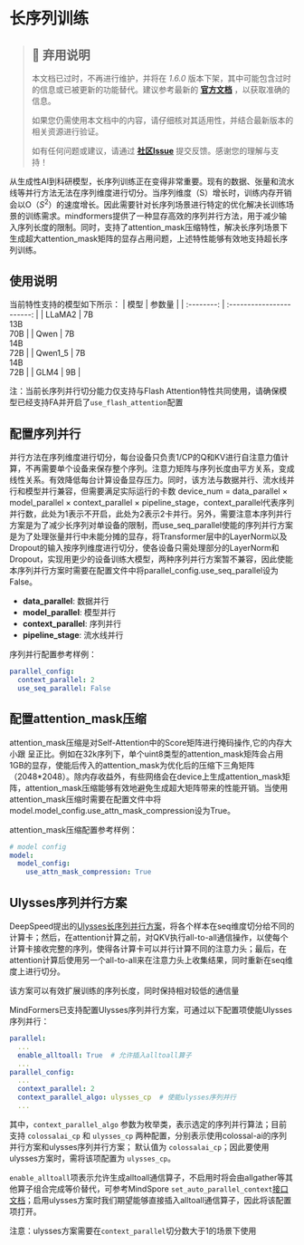 # 长序列训练

> ## 🚨 弃用说明
>
> 本文档已过时，不再进行维护，并将在 *1.6.0* 版本下架，其中可能包含过时的信息或已被更新的功能替代。建议参考最新的 **[官方文档](https://www.mindspore.cn/mindformers/docs/zh-CN/r1.5.0/index.html)** ，以获取准确的信息。
>
> 如果您仍需使用本文档中的内容，请仔细核对其适用性，并结合最新版本的相关资源进行验证。
>
> 如有任何问题或建议，请通过 **[社区Issue](https://gitee.com/mindspore/mindformers/issues/new)** 提交反馈。感谢您的理解与支持！

从生成性AI到科研模型，长序列训练正在变得非常重要。现有的数据、张量和流水线等并行方法无法在序列维度进行切分。当序列维度（S）增长时，训练内存开销会以O（$S^2$）的速度增长。因此需要针对长序列场景进行特定的优化解决长训练场景的训练需求。mindformers提供了一种显存高效的序列并行方法，用于减少输入序列长度的限制。同时，支持了attention_mask压缩特性，解决长序列场景下生成超大attention_mask矩阵的显存占用问题，上述特性能够有效地支持超长序列训练。

## 使用说明

当前特性支持的模型如下所示：
|    模型    |          参数量           |
| :--------: | :-----------------------: |
|   LLaMA2   | 7B<br>13B<br>70B |
|   Qwen     | 7B<br>14B<br>72B |
|   Qwen1_5  | 7B<br>14B<br>72B |
|   GLM4  | 9B |

注：当前长序列并行切分能力仅支持与Flash Attention特性共同使用，请确保模型已经支持FA并开启了`use_flash_attention`配置

## 配置序列并行

并行方法在序列维度进行切分，每台设备只负责1/CP的Q和KV进行自注意力值计算，不再需要单个设备来保存整个序列。注意力矩阵与序列长度由平方关系，变成线性关系。有效降低每台计算设备显存压力。同时，该方法与数据并行、流水线并行和模型并行兼容，但需要满足实际运行的卡数 device_num = data_parallel × model_parallel × context_parallel × pipeline_stage，context_parallel代表序列并行数，此处为1表示不开启，此处为2表示2卡并行。另外，需要注意本序列并行方案是为了减少长序列对单设备的限制，而use_seq_parallel使能的序列并行方案是为了处理张量并行中未能分摊的显存，将Transformer层中的LayerNorm以及Dropout的输入按序列维度进行切分，使各设备只需处理部分的LayerNorm和Dropout，实现用更少的设备训练大模型，两种序列并行方案暂不兼容，因此使能本序列并行方案时需要在配置文件中将parallel_config.use_seq_parallel设为False。

- **data_parallel**: 数据并行
- **model_parallel**: 模型并行
- **context_parallel**: 序列并行
- **pipeline_stage**: 流水线并行

序列并行配置参考样例：

```yaml
parallel_config:
  context_parallel: 2
  use_seq_parallel: False
```

## 配置attention_mask压缩

attention_mask压缩是对Self-Attention中的Score矩阵进行掩码操作,它的内存大小跟 呈正比。例如在32k序列下，单个uint8类型的attention_mask矩阵会占用1GB的显存，使能后传入的attention_mask为优化后的压缩下三角矩阵（2048*2048）。除内存收益外，有些网络会在device上生成attention_mask矩阵，attention_mask压缩能够有效地避免生成超大矩阵带来的性能开销。当使用attention_mask压缩时需要在配置文件中将model.model_config.use_attn_mask_compression设为True。

attention_mask压缩配置参考样例：

```yaml
# model config
model:
  model_config:
    use_attn_mask_compression: True
```

## Ulysses序列并行方案

DeepSpeed提出的[Ulysses长序列并行方案](https://arxiv.org/abs/2309.14509)，将各个样本在seq维度切分给不同的计算卡；然后，在attention计算之前，对QKV执行all-to-all通信操作，以使每个计算卡接收完整的序列，使得各计算卡可以并行计算不同的注意力头；最后，在attention计算后使用另一个all-to-all来在注意力头上收集结果，同时重新在seq维度上进行切分。

该方案可以有效扩展训练的序列长度，同时保持相对较低的通信量

MindFormers已支持配置Ulysses序列并行方案，可通过以下配置项使能Ulysses序列并行：

```yaml
parallel:
  ...
  enable_alltoall: True  # 允许插入alltoall算子
  ...
parallel_config:
  ...
  context_parallel: 2
  context_parallel_algo: ulysses_cp  # 使能ulysses序列并行
  ...
```

其中，`context_parallel_algo` 参数为枚举类，表示选定的序列并行算法；目前支持 `colossalai_cp` 和 `ulysses_cp` 两种配置，分别表示使用colossal-ai的序列并行方案和ulysses序列并行方案；
默认值为 `colossalai_cp`；因此要使用ulysses方案时，需将该项配置为 `ulysses_cp`。

`enable_alltoall`项表示允许生成alltoall通信算子，不启用时将会由allgather等其他算子组合完成等价替代，可参考MindSpore `set_auto_parallel_context`[接口文档](https://www.mindspore.cn/docs/zh-CN/r2.3.0/api_python/mindspore/mindspore.set_auto_parallel_context.html)；启用ulysses方案时我们期望能够直接插入alltoall通信算子，因此将该配置项打开。

注意：ulysses方案需要在`context_parallel`切分数大于1的场景下使用
